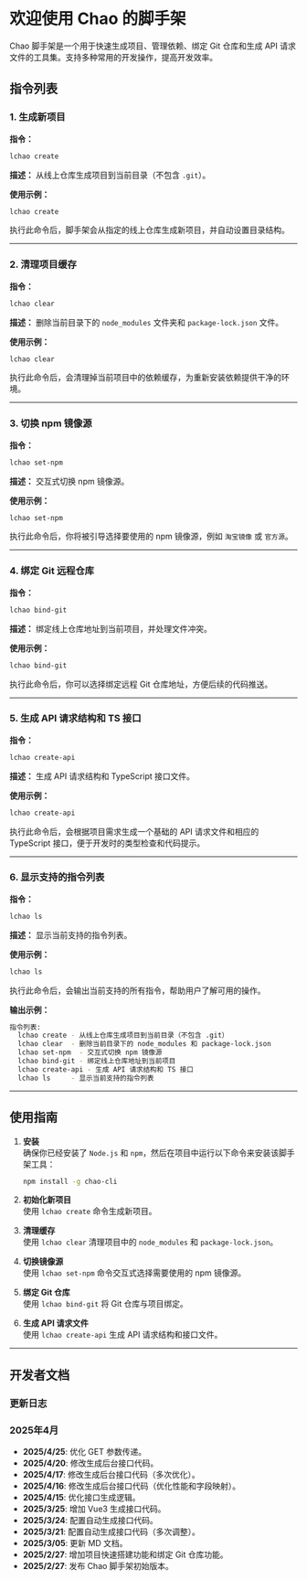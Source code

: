 # 欢迎使用 Chao 的脚手架

Chao 脚手架是一个用于快速生成项目、管理依赖、绑定 Git 仓库和生成 API 请求文件的工具集。支持多种常用的开发操作，提高开发效率。

## 指令列表

### 1. 生成新项目

**指令：**

```bash
lchao create
```

**描述：** 从线上仓库生成项目到当前目录（不包含 `.git`）。

**使用示例：**

```bash
lchao create
```

执行此命令后，脚手架会从指定的线上仓库生成新项目，并自动设置目录结构。

---

### 2. 清理项目缓存

**指令：**

```bash
lchao clear
```

**描述：** 删除当前目录下的 `node_modules` 文件夹和 `package-lock.json` 文件。

**使用示例：**

```bash
lchao clear
```

执行此命令后，会清理掉当前项目中的依赖缓存，为重新安装依赖提供干净的环境。

---

### 3. 切换 npm 镜像源

**指令：**

```bash
lchao set-npm
```

**描述：** 交互式切换 npm 镜像源。

**使用示例：**

```bash
lchao set-npm
```

执行此命令后，你将被引导选择要使用的 npm 镜像源，例如 `淘宝镜像` 或 `官方源`。

---

### 4. 绑定 Git 远程仓库

**指令：**

```bash
lchao bind-git
```

**描述：** 绑定线上仓库地址到当前项目，并处理文件冲突。

**使用示例：**

```bash
lchao bind-git
```

执行此命令后，你可以选择绑定远程 Git 仓库地址，方便后续的代码推送。

---

### 5. 生成 API 请求结构和 TS 接口

**指令：**

```bash
lchao create-api
```

**描述：** 生成 API 请求结构和 TypeScript 接口文件。

**使用示例：**

```bash
lchao create-api
```

执行此命令后，会根据项目需求生成一个基础的 API 请求文件和相应的 TypeScript 接口，便于开发时的类型检查和代码提示。

---

### 6. 显示支持的指令列表

**指令：**

```bash
lchao ls
```

**描述：** 显示当前支持的指令列表。

**使用示例：**

```bash
lchao ls
```

执行此命令后，会输出当前支持的所有指令，帮助用户了解可用的操作。

**输出示例：**

```bash
指令列表:
  lchao create - 从线上仓库生成项目到当前目录（不包含 .git）
  lchao clear  - 删除当前目录下的 node_modules 和 package-lock.json
  lchao set-npm  - 交互式切换 npm 镜像源
  lchao bind-git - 绑定线上仓库地址到当前项目
  lchao create-api - 生成 API 请求结构和 TS 接口
  lchao ls     - 显示当前支持的指令列表
```

---

## 使用指南

1. **安装**  
   确保你已经安装了 `Node.js` 和 `npm`，然后在项目中运行以下命令来安装该脚手架工具：

   ```bash
   npm install -g chao-cli
   ```

2. **初始化新项目**  
   使用 `lchao create` 命令生成新项目。

3. **清理缓存**  
   使用 `lchao clear` 清理项目中的 `node_modules` 和 `package-lock.json`。

4. **切换镜像源**  
   使用 `lchao set-npm` 命令交互式选择需要使用的 npm 镜像源。

5. **绑定 Git 仓库**  
   使用 `lchao bind-git` 将 Git 仓库与项目绑定。

6. **生成 API 请求文件**  
   使用 `lchao create-api` 生成 API 请求结构和接口文件。

---

## 开发者文档

### 更新日志

### 2025年4月
- **2025/4/25**: 优化 GET 参数传递。
- **2025/4/20**: 修改生成后台接口代码。
- **2025/4/17**: 修改生成后台接口代码（多次优化）。
- **2025/4/16**: 修改生成后台接口代码（优化性能和字段映射）。
- **2025/4/15**: 优化接口生成逻辑。
- **2025/3/25**: 增加 Vue3 生成接口代码。
- **2025/3/24**: 配置自动生成接口代码。
- **2025/3/21**: 配置自动生成接口代码（多次调整）。
- **2025/3/05**: 更新 MD 文档。
- **2025/2/27**: 增加项目快速搭建功能和绑定 Git 仓库功能。
- **2025/2/27**: 发布 Chao 脚手架初始版本。
